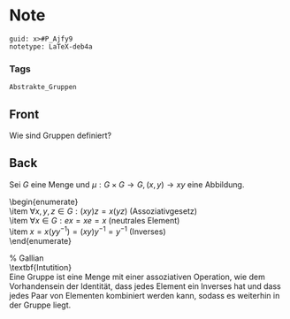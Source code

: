 # Note
```
guid: x>#P_Ajfy9
notetype: LaTeX-deb4a
```

### Tags
```
Abstrakte_Gruppen
```

## Front
Wie sind Gruppen definiert?

## Back
Sei $G$ eine Menge und $\mu: G \times G \rightarrow G,(x, y) \rightarrow x y$ eine Abbildung. <div>\begin{enumerate}</div><div>\item $\forall x, y, z \in G:(x y) z=x(y z)$ (Assoziativgesetz)</div><div>\item $\forall x \in G: e x=x e=x$ (neutrales Element)</div><div>\item $x=x\left(y y^{-1}\right)=(x y) y^{-1}=y^{-1}$ (Inverses)</div><div>\end{enumerate}</div><div>
</div><div>% Gallian</div><div>
</div><div>\textbf{Intutition}</div><div>
</div><div>Eine Gruppe ist eine Menge mit einer assoziativen Operation, wie dem Vorhandensein der Identität, dass jedes Element ein Inverses hat und dass jedes Paar von Elementen kombiniert werden kann, sodass es weiterhin in der Gruppe liegt.</div>
